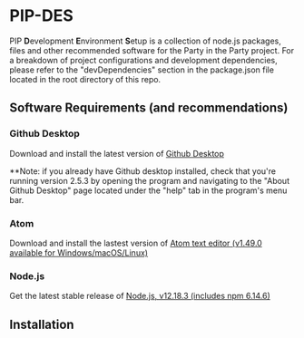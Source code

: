 # PIP-DES

PIP **D**evelopment **E**nvironment **S**etup is a collection of node.js packages, files and other recommended software for the Party in the Party project. For a breakdown of project configurations and development dependencies, please refer to the "devDependencies" section in the package.json file located in the root directory of this repo.

## Software Requirements (and recommendations)

### Github Desktop
Download and install the latest version of <a href="https://desktop.github.com/">Github Desktop</a>

**Note: if you already have Github desktop installed, check that you're running version 2.5.3 by opening the program and navigating to the "About Github Desktop" page located under the "help" tab in the program's menu bar.


### Atom 
Download and install the lastest version of <a href="https://atom.io/" target="_blank"> Atom text editor (v1.49.0 available for Windows/macOS/Linux)</a>

### Node.js
Get the latest stable release of <a href="https://nodejs.org/en/download/" target="_blank">Node.js, v12.18.3 (includes npm 6.14.6) </a>

## Installation 
